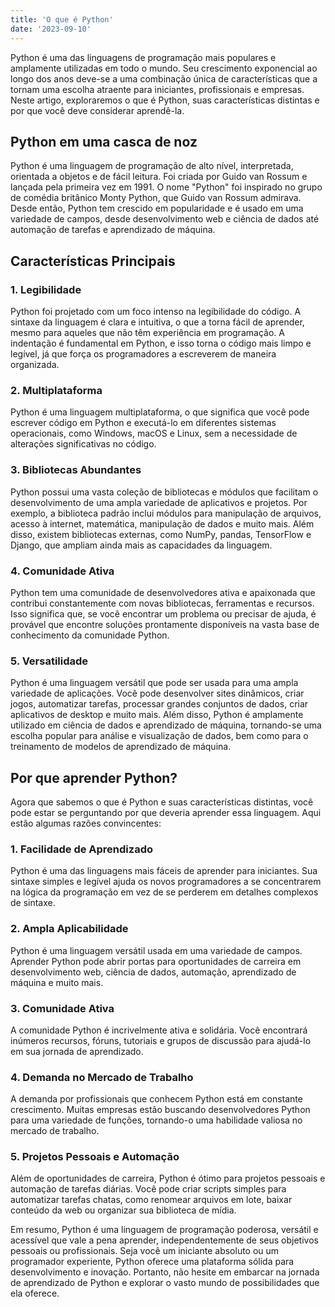 ```yaml
---
title: 'O que é Python'
date: '2023-09-10'
---
```

Python é uma das linguagens de programação mais populares e amplamente utilizadas em todo o mundo. Seu crescimento exponencial ao longo dos anos deve-se a uma combinação única de características que a tornam uma escolha atraente para iniciantes, profissionais e empresas. Neste artigo, exploraremos o que é Python, suas características distintas e por que você deve considerar aprendê-la.

## Python em uma casca de noz

Python é uma linguagem de programação de alto nível, interpretada, orientada a objetos e de fácil leitura. Foi criada por Guido van Rossum e lançada pela primeira vez em 1991. O nome "Python" foi inspirado no grupo de comédia britânico Monty Python, que Guido van Rossum admirava. Desde então, Python tem crescido em popularidade e é usado em uma variedade de campos, desde desenvolvimento web e ciência de dados até automação de tarefas e aprendizado de máquina.

## Características Principais

### 1. **Legibilidade**

Python foi projetado com um foco intenso na legibilidade do código. A sintaxe da linguagem é clara e intuitiva, o que a torna fácil de aprender, mesmo para aqueles que não têm experiência em programação. A indentação é fundamental em Python, e isso torna o código mais limpo e legível, já que força os programadores a escreverem de maneira organizada.

### 2. **Multiplataforma**

Python é uma linguagem multiplataforma, o que significa que você pode escrever código em Python e executá-lo em diferentes sistemas operacionais, como Windows, macOS e Linux, sem a necessidade de alterações significativas no código.

### 3. **Bibliotecas Abundantes**

Python possui uma vasta coleção de bibliotecas e módulos que facilitam o desenvolvimento de uma ampla variedade de aplicativos e projetos. Por exemplo, a biblioteca padrão inclui módulos para manipulação de arquivos, acesso à internet, matemática, manipulação de dados e muito mais. Além disso, existem bibliotecas externas, como NumPy, pandas, TensorFlow e Django, que ampliam ainda mais as capacidades da linguagem.

### 4. **Comunidade Ativa**

Python tem uma comunidade de desenvolvedores ativa e apaixonada que contribui constantemente com novas bibliotecas, ferramentas e recursos. Isso significa que, se você encontrar um problema ou precisar de ajuda, é provável que encontre soluções prontamente disponíveis na vasta base de conhecimento da comunidade Python.

### 5. **Versatilidade**

Python é uma linguagem versátil que pode ser usada para uma ampla variedade de aplicações. Você pode desenvolver sites dinâmicos, criar jogos, automatizar tarefas, processar grandes conjuntos de dados, criar aplicativos de desktop e muito mais. Além disso, Python é amplamente utilizado em ciência de dados e aprendizado de máquina, tornando-se uma escolha popular para análise e visualização de dados, bem como para o treinamento de modelos de aprendizado de máquina.

## Por que aprender Python?

Agora que sabemos o que é Python e suas características distintas, você pode estar se perguntando por que deveria aprender essa linguagem. Aqui estão algumas razões convincentes:

### 1. **Facilidade de Aprendizado**

Python é uma das linguagens mais fáceis de aprender para iniciantes. Sua sintaxe simples e legível ajuda os novos programadores a se concentrarem na lógica da programação em vez de se perderem em detalhes complexos de sintaxe.

### 2. **Ampla Aplicabilidade**

Python é uma linguagem versátil usada em uma variedade de campos. Aprender Python pode abrir portas para oportunidades de carreira em desenvolvimento web, ciência de dados, automação, aprendizado de máquina e muito mais.

### 3. **Comunidade Ativa**

A comunidade Python é incrivelmente ativa e solidária. Você encontrará inúmeros recursos, fóruns, tutoriais e grupos de discussão para ajudá-lo em sua jornada de aprendizado.

### 4. **Demanda no Mercado de Trabalho**

A demanda por profissionais que conhecem Python está em constante crescimento. Muitas empresas estão buscando desenvolvedores Python para uma variedade de funções, tornando-o uma habilidade valiosa no mercado de trabalho.

### 5. **Projetos Pessoais e Automação**

Além de oportunidades de carreira, Python é ótimo para projetos pessoais e automação de tarefas diárias. Você pode criar scripts simples para automatizar tarefas chatas, como renomear arquivos em lote, baixar conteúdo da web ou organizar sua biblioteca de mídia.

Em resumo, Python é uma linguagem de programação poderosa, versátil e acessível que vale a pena aprender, independentemente de seus objetivos pessoais ou profissionais. Seja você um iniciante absoluto ou um programador experiente, Python oferece uma plataforma sólida para desenvolvimento e inovação. Portanto, não hesite em embarcar na jornada de aprendizado de Python e explorar o vasto mundo de possibilidades que ela oferece.